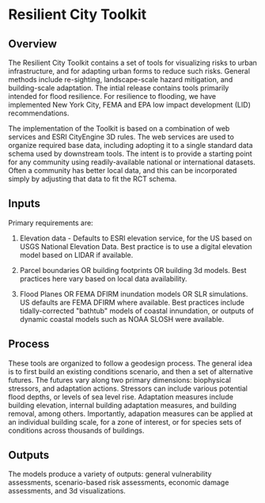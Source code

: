 # Resilient City Toolkit

## Overview
The Resilient City Toolkit contains a set of tools for visualizing risks to urban infrastructure, and for adapting urban forms to reduce such risks.  General methods include re-sighting, landscape-scale hazard mitigation, and building-scale adaptation.  The intial release contains tools primarily intended for flood resilience.  For resilience to flooding, we have implemented New York City, FEMA and EPA low impact development (LID) recommendations.

The implementation of the Toolkit is based on a combination of web services and ESRI CityEngine 3D rules.  The web services are used to organize required base data, including adopting it to a single standard data schema used by downstream tools.  The intent is to provide a starting point for any community using readily-available national or international datasets.  Often a community has better local data, and this can be incorporated simply by adjusting that data to fit the RCT schema.  

## Inputs
Primary requirements are:

1) Elevation data - Defaults to ESRI elevation service, for the US based on USGS National Elevation Data.  Best practice is to use a digital elevation model based on LIDAR if available.

2) Parcel boundaries OR building footprints OR building 3d models.  Best practices here vary based on local data availability.

3) Flood Planes OR FEMA DFIRM inundation models OR SLR simulations.  US defaults are FEMA DFIRM where available.  Best practices include tidally-corrected "bathtub" models of coastal innundation, or outputs of dynamic coastal models such as NOAA SLOSH were available.

## Process

These tools are organized to follow a geodesign process.  The general idea is to first build an existing conditions scenario, and then a set of alternative futures.  The futures vary along two primary dimensions: biophysical stressors, and adaptation actions.  Stressors can include various potential flood depths, or levels of sea level rise.  Adaptation measures include building elevation, internal building adaptation measures, and building removal, among others.  Importantly, adapation measures can be applied at an individual building scale, for a zone of interest, or for species sets of conditions across thousands of buildings.  

## Outputs

The models produce a variety of outputs:  general vulnerability assessments, scenario-based risk assessments, economic damage assessments, and 3d visualizations.  
